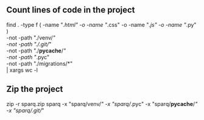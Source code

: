 ## Count lines of code in the project
find . -type f \( -name "*.html" -o -name "*.css" -o -name "*.js" -o -name "*.py" \) \
  -not -path "./venv/*" \
  -not -path "./.git/*" \
  -not -path "./__pycache__/*" \
  -not -path "*.pyc" \
  -not -path "./migrations/*" \
  | xargs wc -l


## Zip the project
 zip -r sparq.zip sparq -x "sparq/venv/*" -x "sparq/*.pyc" -x "sparq/__pycache__/*" -x "sparq/.git/*"
